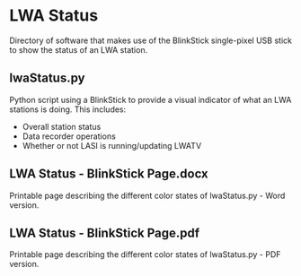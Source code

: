 LWA Status
===========
Directory of software that makes use of the BlinkStick single-pixel USB 
stick to show the status of an LWA station.

lwaStatus.py
-------------
Python script using a BlinkStick to provide a visual indicator of what an
LWA stations is doing.  This includes:
  * Overall station status
  * Data recorder operations
  * Whether or not LASI is running/updating LWATV

LWA Status - BlinkStick Page.docx
----------------------------------
Printable page describing the different color states of lwaStatus.py - Word 
version.

LWA Status - BlinkStick Page.pdf
---------------------------------
Printable page describing the different color states of lwaStatus.py - PDF 
version.

